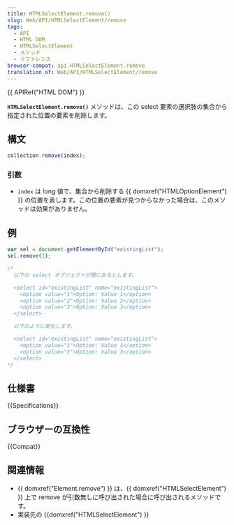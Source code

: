 ```yaml
---
title: HTMLSelectElement.remove()
slug: Web/API/HTMLSelectElement/remove
tags:
  - API
  - HTML DOM
  - HTMLSelectElement
  - メソッド
  - リファレンス
browser-compat: api.HTMLSelectElement.remove
translation_of: Web/API/HTMLSelectElement/remove
---
```

{{ APIRef("HTML DOM") }}

**`HTMLSelectElement.remove()`** メソッドは、この select 要素の選択肢の集合から指定された位置の要素を削除します。

## 構文

```js
collection.remove(index);
```

### 引数

- `index` は long 値で、集合から削除する {{ domxref("HTMLOptionElement") }} の位置を表します。この位置の要素が見つからなかった場合は、このメソッドは効果がありません。

## 例

```js
var sel = document.getElementById("existingList");
sel.remove(1);

/*
  以下の select オブジェクトが既にあるとします。

  <select id="existingList" name="existingList">
    <option value="1">Option: Value 1</option>
    <option value="2">Option: Value 2</option>
    <option value="3">Option: Value 3</option>
  </select>

  以下のように変化します。

  <select id="existingList" name="existingList">
    <option value="1">Option: Value 1</option>
    <option value="3">Option: Value 3</option>
  </select>
*/
```

## 仕様書

{{Specifications}}

## ブラウザーの互換性

{{Compat}}

## 関連情報

- {{ domxref("Element.remove") }} は、{{ domxref("HTMLSelectElement") }} 上で remove が引数無しに呼び出された場合に呼び出されるメソッドです。
- 実装先の {{domxref("HTMLSelectElement") }}
